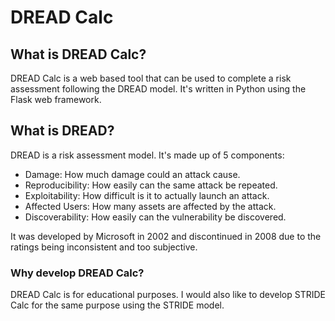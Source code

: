 # DREAD Calc

## What is DREAD Calc?

DREAD Calc is a web based tool that can be used to complete a risk assessment following the DREAD model. It's written in Python using the Flask web framework.


## What is DREAD?

DREAD is a risk assessment model. It's made up of 5 components:
- Damage: How much damage could an attack cause.
- Reproducibility: How easily can the same attack be repeated.
- Exploitability: How difficult is it to actually launch an attack.
- Affected Users: How many assets are affected by the attack.
- Discoverability: How easily can the vulnerability be discovered.

It was developed by Microsoft in 2002 and discontinued in 2008 due to the ratings being inconsistent and too subjective.

### Why develop DREAD Calc?

DREAD Calc is for educational purposes. I would also like to develop STRIDE Calc for the same purpose using the STRIDE model.